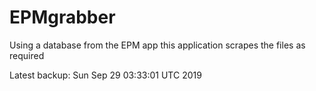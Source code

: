 # EPMgrabber
Using a database from the EPM app this application scrapes the files as required


Latest backup: Sun Sep 29 03:33:01 UTC 2019
